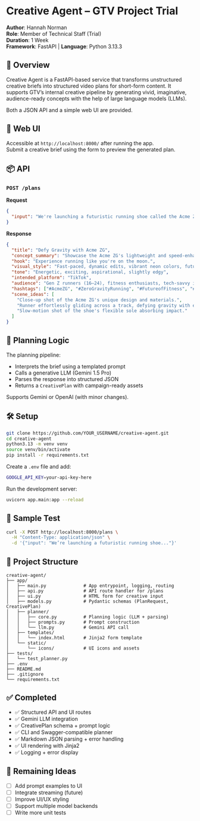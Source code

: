 # Creative Agent – GTV Project Trial

**Author**: Hannah Norman  
**Role**: Member of Technical Staff (Trial)  
**Duration**: 1 Week  
**Framework**: FastAPI | **Language**: Python 3.13.3

## 🚀 Overview

Creative Agent is a FastAPI-based service that transforms unstructured creative briefs into structured video plans for short-form content. It supports GTV’s internal creative pipeline by generating vivid, imaginative, audience-ready concepts with the help of large language models (LLMs).

Both a JSON API and a simple web UI are provided.

## 📱 Web UI

Accessible at `http://localhost:8000/` after running the app.  
Submit a creative brief using the form to preview the generated plan.

## 📦 API

### `POST /plans`

**Request**
```json
{
  "input": "We're launching a futuristic running shoe called the Acme ZG. It's lightweight, zero-gravity inspired, and designed for speed. Target audience is Gen Z runners on TikTok."
}
```

**Response**
```json
{
  "title": "Defy Gravity with Acme ZG",
  "concept_summary": "Showcase the Acme ZG's lightweight and speed-enhancing features through visually captivating demonstrations of its 'zero-gravity' feel, targeting Gen Z runners on TikTok.",
  "hook": "Experience running like you're on the moon.",
  "visual_style": "Fast-paced, dynamic edits, vibrant neon colors, futuristic UI elements, slow-motion shots highlighting the shoe's design and flexibility.",
  "tone": "Energetic, exciting, aspirational, slightly edgy",
  "intended_platform": "TikTok",
  "audience": "Gen Z runners (16–24), fitness enthusiasts, tech-savvy individuals",
  "hashtags": ["#AcmeZG", "#ZeroGravityRunning", "#FutureofFitness", "#RunFaster", "#FitnessTok"],
  "scene_ideas": [
    "Close-up shot of the Acme ZG's unique design and materials.",
    "Runner effortlessly gliding across a track, defying gravity with each stride.",
    "Slow-motion shot of the shoe's flexible sole absorbing impact."
  ]
}
```

## 🧠 Planning Logic

The planning pipeline:
- Interprets the brief using a templated prompt
- Calls a generative LLM (Gemini 1.5 Pro)
- Parses the response into structured JSON
- Returns a `CreativePlan` with campaign-ready assets

Supports Gemini or OpenAI (with minor changes).

## 🛠 Setup

```bash
git clone https://github.com/YOUR_USERNAME/creative-agent.git
cd creative-agent
python3.13 -m venv venv
source venv/bin/activate
pip install -r requirements.txt
```

Create a `.env` file and add:
```bash
GOOGLE_API_KEY=your-api-key-here
```

Run the development server:
```bash
uvicorn app.main:app --reload
```

## 🧪 Sample Test

```bash
curl -X POST http://localhost:8000/plans \
  -H "Content-Type: application/json" \
  -d '{"input": "We’re launching a futuristic running shoe..."}'
```

## 📁 Project Structure

```
creative-agent/
├── app/
│   ├── main.py              # App entrypoint, logging, routing
│   ├── api.py               # API route handler for /plans
│   ├── ui.py                # HTML form for creative input
│   ├── models.py            # Pydantic schemas (PlanRequest, CreativePlan)
│   ├── planner/
│   │   ├── core.py          # Planning logic (LLM + parsing)
│   │   ├── prompts.py       # Prompt construction
│   │   └── llm.py           # Gemini API call
│   ├── templates/
│   │   └── index.html       # Jinja2 form template
│   └── static/
│       └── icons/           # UI icons and assets
├── tests/
│   └── test_planner.py
├── .env
├── README.md
├── .gitignore
└── requirements.txt
```

## ✅ Completed

- ✅ Structured API and UI routes
- ✅ Gemini LLM integration
- ✅ CreativePlan schema + prompt logic
- ✅ CLI and Swagger-compatible planner
- ✅ Markdown JSON parsing + error handling
- ✅ UI rendering with Jinja2
- ✅ Logging + error display

## 📌 Remaining Ideas

- [ ] Add prompt examples to UI
- [ ] Integrate streaming (future)
- [ ] Improve UI/UX styling
- [ ] Support multiple model backends
- [ ] Write more unit tests
